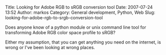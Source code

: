 Title: Looking for Adobe RGB to sRGB conversion tool
Date: 2007-07-24 13:52
Author: markos
Category: General development, Python, Web
Slug: looking-for-adobe-rgb-to-srgb-conversion-tool

Does anyone know of a python module or unix command line tool for
transforming Adobe RGB color space profile to sRGB?

Either my assumption, that you can get anything you need on the
internet, is wrong or I've been looking at wrong places.

